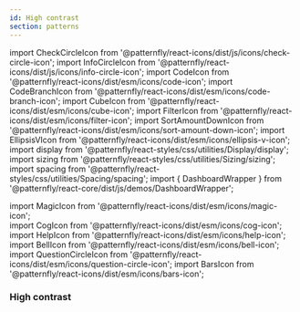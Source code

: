 ```yaml
---
id: High contrast
section: patterns
---
```


import CheckCircleIcon from '@patternfly/react-icons/dist/js/icons/check-circle-icon';
import InfoCircleIcon from '@patternfly/react-icons/dist/js/icons/info-circle-icon';
import CodeIcon from '@patternfly/react-icons/dist/esm/icons/code-icon';
import CodeBranchIcon from '@patternfly/react-icons/dist/esm/icons/code-branch-icon';
import CubeIcon from '@patternfly/react-icons/dist/esm/icons/cube-icon';
import FilterIcon from '@patternfly/react-icons/dist/esm/icons/filter-icon';
import SortAmountDownIcon from '@patternfly/react-icons/dist/esm/icons/sort-amount-down-icon';
import EllipsisVIcon from '@patternfly/react-icons/dist/esm/icons/ellipsis-v-icon';
import display from '@patternfly/react-styles/css/utilities/Display/display';
import sizing from '@patternfly/react-styles/css/utilities/Sizing/sizing';
import spacing from '@patternfly/react-styles/css/utilities/Spacing/spacing';
import { DashboardWrapper } from '@patternfly/react-core/dist/js/demos/DashboardWrapper';

import MagicIcon from '@patternfly/react-icons/dist/esm/icons/magic-icon';  
import CogIcon from '@patternfly/react-icons/dist/esm/icons/cog-icon';
import HelpIcon from '@patternfly/react-icons/dist/esm/icons/help-icon';
import BellIcon from '@patternfly/react-icons/dist/esm/icons/bell-icon';
import QuestionCircleIcon from '@patternfly/react-icons/dist/esm/icons/question-circle-icon';
import BarsIcon from '@patternfly/react-icons/dist/esm/icons/bars-icon';

### High contrast
```js file='./examples/HighContrast/HighContrast.tsx' isFullscreen

```
